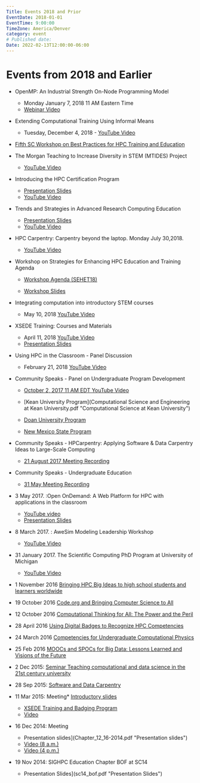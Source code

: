 ```yaml
---
Title: Events 2018 and Prior
EventDate: 2018-01-01
EventTime: 9:00:00
TimeZone: America/Denver
category: event
# Published date:
Date: 2022-02-13T12:00:00-06:00
---
```


# Events from 2018 and Earlier

* OpenMP: An Industrial Strength On-Node Programming Model
  * Monday January 7, 2018 11 AM Eastern Time
  * [Webinar Video](https://sighpceducation.acm.org/events/openmpvideo.html)

* Extending Computational Training Using Informal Means

  * Tuesday, December 4, 2018 - [YouTube Video](https://youtu.be/CJP8jkR4aCU "YouTube Video")

* [Fifth SC Workshop on Best Practices for HPC Training and Education](https://sighpceducation.acm.org/BPHTE18.html "Fifth SC Workshop on Best Practices for HPC Training and Education")

* The Morgan Teaching to Increase Diversity in STEM (MTIDES) Project

  * [YouTube Video](https://youtu.be/kXFkKoK_FJg)

* Introducing the HPC Certification Program

  * [Presentation Slides](https://sighpceducation.acm.org/events/HPC_certpreso.pdf)
  * [YouTube Video](https://youtu.be/tP4Y6FENSaQ)

* Trends and Strategies in Advanced Research Computing Education

  * [Presentation Slides](toronto_3_11_2015.pdf)
  * [YouTube Video](https://youtu.be/Ou3vLdUJy2Y)

* HPC Carpentry: Carpentry beyond the laptop. Monday July 30,2018.

  * [YouTube Video](https://youtu.be/hlUQIaQdgQQ)

* Workshop on Strategies for Enhancing HPC Education and Training Agenda

  * [Workshop Agenda (SEHET18)](https://sighpceducation.acm.org/sehet1.html "Workshop Agenda(SEHET18)")

  * [Workshop Slides](ischpcedu-2.pdf "Workshop Slides")

* Integrating computation into introductory STEM courses

  * May 10, 2018 [YouTube Video](https://youtu.be/l-HBMKoHa1Q "YouTube Video")

* XSEDE Training: Courses and Materials

  * April 11, 2018 [YouTube Video](https://youtu.be/KhYFTEDHrR0 "YouTube Video")
  * [Presentation Slides](ACM11April2018.pdf "Presentation Slides")

* Using HPC in the Classroom - Panel Discussion

  * February 21, 2018 [YouTube Video](https://youtu.be/neKBG4i2wPk "YouTube Video")

* Community Speaks - Panel on Undergraduate Program Development

  * [October 2, 2017 11 AM EDT YouTube Video](https://youtu.be/8AHPMFsztzs)
  * [Kean University Program](Computational Science and Engineering at Kean University.pdf "Computational Science at Kean University")

  * [Doan University Program](Doan_Univ.pdf "Doan University Program")

  * [New Mexico State Program](NMSU_Computational_Materials_Minor.pdf "New Mexico State Program")

* Community Speaks - HPCarpentry: Applying Software & Data Carpentry Ideas to Large-Scale Computing

  * [21 August 2017 Meeting Recording](https://youtu.be/_jXXGaHCNHs)

* Community Speaks - Undergraduate Education

  * [31 May Meeting Recording](https://youtu.be/PAjw0tk53og)

* 3 May 2017. :Open OnDemand: A Web Platform for HPC with applications in the classroom

  * [YouTube video](https://youtu.be/UCmzwV37Ta4 "Open OnDemand")
  * [Presentation Slides](OnDemand-in-classroom.pdf "Presentation Slides")

* 8 March 2017. : AweSim Modeling Leadership Workshop

  * [YouTube Video](https://youtu.be/BW8beTiik_o "AweSim Modeling Leadership Workshop")

* 31 January 2017. The Scientific Computing PhD Program at University of Michigan

  * [YouTube Video](https://youtu.be/8wJDhezPrVY "The Scientific Computing PhD Program at the University of Michigan")

* 1 November 2016 [Bringing HPC Big Ideas to high school students and learners worldwide](https://youtu.be/IylT4TDiZA0 "Bringing HPC Big Ideas to high school students and learners worldwide")
* 19 October 2016 [Code.org and Bringing Computer Science to All](https://www.youtube.com/watch?v=8hHHjhkDxdU&feature=youtu.be "Code.org and Bringing Computer Science to All")
* 12 October 2016 [Computational Thinking for All: The Power and the Peril](https://youtu.be/OId1AIDv3o4 "Computational Thinking for All Video")
* 28 April 2016 [Using Digital Badges to Recognize HPC Competencies](https://youtu.be/ItWTdOx8ExU "Using Digital Badges to Recognize HPC Competencies")
* 24 March 2016 [Competencies for Undergraduate Computational Physics](https://www.youtube.com/watch?v=A-00UZRBTiU "YouTube Link")
* 25 Feb 2016 [MOOCs and SPOCs for Big Data: Lessons Learned and Visions of the Future](https://youtu.be/XnN0IVuplcQ "YouTube Video")
* 2 Dec 2015: [Seminar Teaching computational and data science in the 21st century university](https://youtu.be/ZOFE4fmlYAU "YouTube Video")
* 28 Sep 2015: [Software and Data Carpentry](https://www.youtube.com/watch?v=B2kuxi6KALU)
* 11 Mar 2015: Meeting*   [Introductory slides](meeting_3_11_2015.pdf "Introduction to the Meeting")
  * [XSEDE Training and Badging Program](XSEDEBadgeSlides-SIGHPC.pdf "XSEDE Training and Badging")
  * [Video](http://youtu.be/HtHqaRd_8Fo)
* 16 Dec 2014: Meeting
  * Presentation slides](Chapter_12_16-2014.pdf "Presentation slides")
  * [Video (8 a.m.)](https://www.youtube.com/watch?v=ElHjUOwwV2o)
  * [Video (4 p.m.)](https://www.youtube.com/watch?v=7bJmHsBmUIk)
* 19 Nov 2014: SIGHPC Education Chapter BOF at SC14
  * Presentation Slides](sc14_bof.pdf "Presentation Slides")
